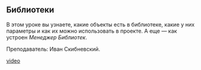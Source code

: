 ## Библиотеки

В этом уроке вы узнаете, какие объекты есть в библиотеке, какие у них параметры и как их можно использовать в проекте. А еще — как устроен *Менеджер Библиотек*. 

Преподаватель: Иван Скибневский. 

[video](https://player.softculture.cc/embed/online/ARC/ARC_59.21.12_L7-7_Object_Libraries)